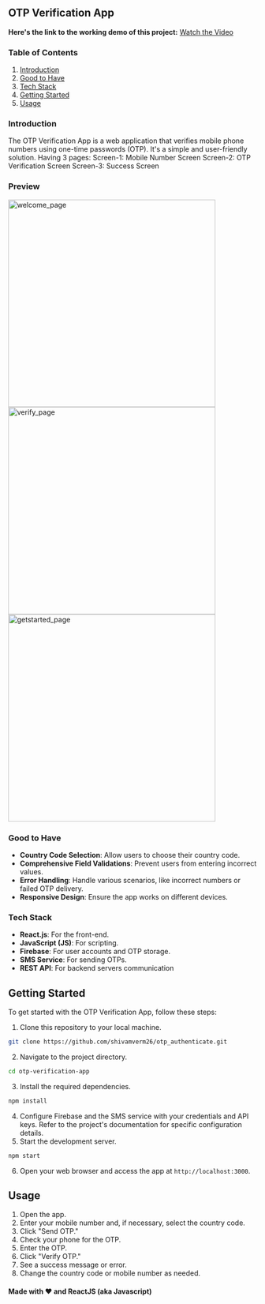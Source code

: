 ## OTP Verification App
**Here's the link to the working demo of this project:** [Watch the Video](https://youtu.be/vkP3gv2r4FI)

### Table of Contents
1. [Introduction](#introduction)
2. [Good to Have](#good-to-have)
3. [Tech Stack](#tech-stack)
4. [Getting Started](#getting-started)
5. [Usage](#usage)

### Introduction

The OTP Verification App is a web application that verifies mobile phone numbers using one-time passwords (OTP). It's a simple and user-friendly solution.
Having 3 pages:
Screen-1: Mobile Number Screen
Screen-2: OTP Verification Screen
Screen-3: Success Screen 

### Preview
<img width="420" alt="welcome_page" src="https://github.com/shivamverma26/otp_authentication/assets/94590743/86cdf93b-fc3e-4b98-94e7-6da939ba9fcc">
<br>
<img width="420" alt="verify_page" src="https://github.com/shivamverma26/otp_authentication/assets/94590743/470beba8-7a7d-4312-9de6-4a9566079d7f">
<br>
<img width="420" alt="getstarted_page" src="https://github.com/shivamverma26/otp_authentication/assets/94590743/545203c2-fc35-462f-bfcb-c06d0e4930ff">

### Good to Have
- **Country Code Selection**: Allow users to choose their country code.
- **Comprehensive Field Validations**: Prevent users from entering incorrect values.
- **Error Handling**: Handle various scenarios, like incorrect numbers or failed OTP delivery.
- **Responsive Design**: Ensure the app works on different devices.

### Tech Stack
- **React.js**: For the front-end.
- **JavaScript (JS)**: For scripting.
- **Firebase**: For user accounts and OTP storage.
- **SMS Service**: For sending OTPs.
- **REST API**: For backend servers communication

## Getting Started

To get started with the OTP Verification App, follow these steps:
1. Clone this repository to your local machine.
```bash
git clone https://github.com/shivamverm26/otp_authenticate.git
```
2. Navigate to the project directory.
```bash
cd otp-verification-app
```
3. Install the required dependencies.
```bash
npm install
```
4. Configure Firebase and the SMS service with your credentials and API keys. Refer to the project's documentation for specific configuration details.
5. Start the development server.
```bash
npm start
```
6. Open your web browser and access the app at `http://localhost:3000`.

## Usage

1. Open the app.
2. Enter your mobile number and, if necessary, select the country code.
3. Click "Send OTP."
4. Check your phone for the OTP.
5. Enter the OTP.
6. Click "Verify OTP."
7. See a success message or error.
8. Change the country code or mobile number as needed.

#### Made with ❤️ and ReactJS (aka Javascript)
